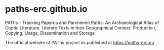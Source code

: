# paths-erc.github.io
PAThs - Tracking Papyrus and Parchment Paths: An Archaeological Atlas of Coptic Literature. Literary Texts in their Geographical Context: Production, Copying, Usage, Dissemination and Storage

The official website of PAThs project as published at https://paths-erc.eu
